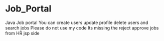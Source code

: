 # Job_Portal
Java Job portal
You can create users update profile delete users and search jobs
Please do not use my code
Its missing the reject approve jobs from HR jsp side
